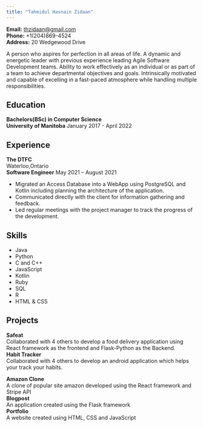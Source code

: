 ```yaml
---
title: "Tahmidul Hasnain Zidaan"
---
```


**Email:** thzidaan@gmail.com <br/>
**Phone:** +1(204)869-4524 <br/>
**Address:** 20 Wedgewood Drive


A person who aspires for perfection in all areas of life. A dynamic and energetic leader with previous experience leading Agile Software Development teams. Ability to work effectively as an individual or as part of a team to achieve departmental objectives and goals. Intrinsically motivated and capable of excelling in a fast-paced atmosphere while handling multiple responsibilities.

## Education
**Bachelors(BSc) in Computer Science**                                                  
**University of Manitoba**  January  2017 - April  2022  <br/>


## Experience
**The DTFC** <br/>
Waterloo,Ontario <br/>
**Software Engineer**               May 2021 – August 2021
 * Migrated an Access Database into a WebApp using PostgreSQL and Kotlin including planning the architecture of the application.
 * Communicated directly with the client for information gathering
and feedback.
 * Led regular meetings with the project manager to track the progress of the development.


## Skills
 * Java
 * Python
 * C and C++
 * JavaScript
 * Kotlin
 * Ruby
 * SQL
 * R
 * HTML & CSS

## Projects 

**Safeat** <br/>
Collaborated with 4 others to develop a food delivery application using React framework as the frontend and Flask-Python as the Backend. <br/>
**Habit Tracker** <br/>
Collaborated with 4 others to develop an android application which helps your track your habits.<br/>

**Amazon Clone** <br/>
A clone of popular site amazon developed using the React framework and Stripe API <br/>
**Blogpost** <br/>
An application created using the Flask framework <br/>
**Portfolio** <br/>
A website created using HTML, CSS and JavaScript



